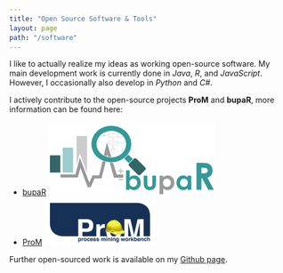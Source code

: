 ```yaml
---
title: "Open Source Software & Tools"
layout: page
path: "/software"
---
```


I like to actually realize my ideas as working open-source software. My main development work is currently done in *Java*, *R*, and *JavaScript*. 
However, I occasionally also develop in *Python* and *C#*.

I actively contribute to the open-source projects **ProM** and **bupaR**, more information can be found here:
* [bupaR](/software/bupar) [![bupaR](bupar/logo_breed_zonder_tekst.png)](/software/bupar)
* [ProM](/software/prom) [![ProM](prom/prom_subtitle_hat_300.png)](/software/bupar)

Further open-sourced work is available on my [Github page](https://github.com/fmannhardt).